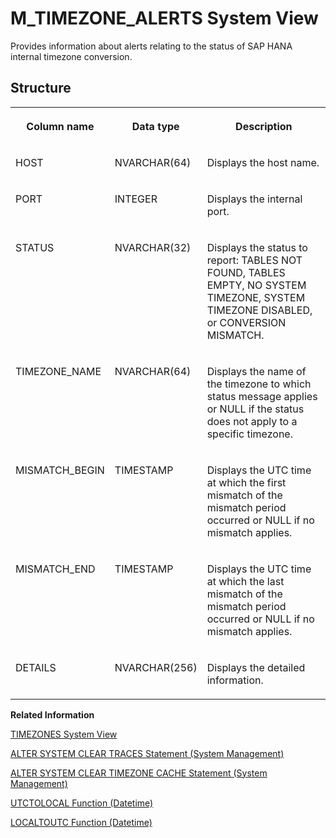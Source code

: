 <!-- loiofc82c6c5212e413fb754c91123ae2cab -->

# M\_TIMEZONE\_ALERTS System View

Provides information about alerts relating to the status of SAP HANA internal timezone conversion.



## Structure


<table>
<tr>
<th valign="top">

Column name

</th>
<th valign="top">

Data type

</th>
<th valign="top">

Description

</th>
</tr>
<tr>
<td valign="top">

HOST

</td>
<td valign="top">

NVARCHAR\(64\)

</td>
<td valign="top">

Displays the host name.

</td>
</tr>
<tr>
<td valign="top">

PORT

</td>
<td valign="top">

INTEGER

</td>
<td valign="top">

Displays the internal port.

</td>
</tr>
<tr>
<td valign="top">

STATUS

</td>
<td valign="top">

NVARCHAR\(32\)

</td>
<td valign="top">

Displays the status to report: TABLES NOT FOUND, TABLES EMPTY, NO SYSTEM TIMEZONE, SYSTEM TIMEZONE DISABLED, or CONVERSION MISMATCH.

</td>
</tr>
<tr>
<td valign="top">

TIMEZONE\_NAME

</td>
<td valign="top">

NVARCHAR\(64\)

</td>
<td valign="top">

Displays the name of the timezone to which status message applies or NULL if the status does not apply to a specific timezone.

</td>
</tr>
<tr>
<td valign="top">

MISMATCH\_BEGIN

</td>
<td valign="top">

TIMESTAMP

</td>
<td valign="top">

Displays the UTC time at which the first mismatch of the mismatch period occurred or NULL if no mismatch applies.

</td>
</tr>
<tr>
<td valign="top">

MISMATCH\_END

</td>
<td valign="top">

TIMESTAMP

</td>
<td valign="top">

Displays the UTC time at which the last mismatch of the mismatch period occurred or NULL if no mismatch applies.

</td>
</tr>
<tr>
<td valign="top">

DETAILS

</td>
<td valign="top">

NVARCHAR\(256\)

</td>
<td valign="top">

Displays the detailed information.

</td>
</tr>
</table>

**Related Information**  


[TIMEZONES System View](../021-System-Views/timezones-system-view-adeba8e.md "Provides information about the available time zones, together with their originating data set.")

[ALTER SYSTEM CLEAR TRACES Statement \(System Management\)](../../010-SQL-Reference/012-SQL-Statements/alter-system-clear-traces-statement-system-management-20d1281.md "Clears trace files opened by SAP HANA.")

[ALTER SYSTEM CLEAR TIMEZONE CACHE Statement \(System Management\)](../../010-SQL-Reference/012-SQL-Statements/alter-system-clear-timezone-cache-statement-system-management-a780495.md "Clears cached timezone definitions.")

[UTCTOLOCAL Function \(Datetime\)](../../010-SQL-Reference/011-SQL-Functions/utctolocal-function-datetime-20f52f4.md "Converts the specified timestamp between UTC and local time.")

[LOCALTOUTC Function \(Datetime\)](../../010-SQL-Reference/011-SQL-Functions/localtoutc-function-datetime-20e39ac.md "A timestamp parameter holding the time to be converted between UTC and local time.")

